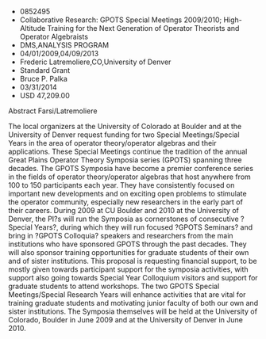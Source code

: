 
* 0852495
* Collaborative Research: GPOTS Special Meetings 2009/2010; High-Altitude Training for the Next Generation of Operator Theorists and Operator Algebraists
* DMS,ANALYSIS PROGRAM
* 04/01/2009,04/09/2013
* Frederic Latremoliere,CO,University of Denver
* Standard Grant
* Bruce P. Palka
* 03/31/2014
* USD 47,209.00

Abstract Farsi/Latremoliere

The local organizers at the University of Colorado at Boulder and at the
University of Denver request funding for two Special Meetings/Special Years in
the area of operator theory/operator algebras and their applications. These
Special Meetings continue the tradition of the annual Great Plains Operator
Theory Symposia series (GPOTS) spanning three decades. The GPOTS Symposia have
become a premier conference series in the fields of operator theory/operator
algebras that host anywhere from 100 to 150 participants each year. They have
consistently focused on important new developments and on exciting open problems
to stimulate the operator community, especially new researchers in the early
part of their careers. During 2009 at CU Boulder and 2010 at the University of
Denver, the PI?s will run the Symposia as cornerstones of consecutive ?Special
Years?, during which they will run focused ?GPOTS Seminars? and bring in ?GPOTS
Colloquia? speakers and researchers from the main institutions who have
sponsored GPOTS through the past decades. They will also sponsor training
opportunities for graduate students of their own and of sister institutions.
This proposal is requesting financial support, to be mostly given towards
participant support for the symposia activities, with support also going towards
Special Year Colloquium visitors and support for graduate students to attend
workshops. The two GPOTS Special Meetings/Special Research Years will enhance
activities that are vital for training graduate students and motivating junior
faculty of both our own and sister institutions. The Symposia themselves will be
held at the University of Colorado, Boulder in June 2009 and at the University
of Denver in June 2010.


